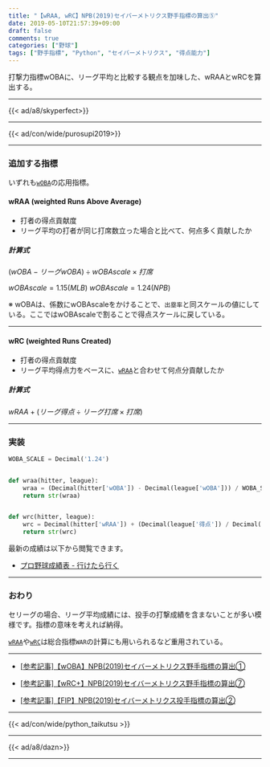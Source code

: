 ```yaml
---
title: "【wRAA, wRC】NPB(2019)セイバーメトリクス野手指標の算出⑤"
date: 2019-05-10T21:57:39+09:00
draft: false
comments: true
categories: ["野球"]
tags: ["野手指標", "Python", "セイバーメトリクス", "得点能力"]
---
```


打撃力指標wOBAに、リーグ平均と比較する観点を加味した、wRAAとwRCを算出する。

<!--more-->

---

{{< ad/a8/skyperfect>}}

---

{{< ad/con/wide/purosupi2019>}}

---

### 追加する指標

いずれも[`wOBA`](https://www.ted027.com/post/sabr-hit-woba#woba-weighted-on-base-average)の応用指標。

#### wRAA (weighted Runs Above Average)

- 打者の得点貢献度
- リーグ平均の打者が同じ打席数立った場合と比べて、何点多く貢献したか

##### 計算式

$(wOBA - リーグwOBA) \div wOBAscale \times 打席$

$wOBAscale = 1.15(MLB)$
$wOBAscale = 1.24(NPB)$

※ wOBAは、係数にwOBAscaleをかけることで、`出塁率`と同スケールの値にしている。ここではwOBAscaleで割ることで得点スケールに戻している。

---

#### wRC (weighted Runs Created)

  - 打者の得点貢献度
  - リーグ平均得点力をベースに、[`wRAA`](#wraa-weighted-runs-above-average)と合わせて何点分貢献したか

##### 計算式

$wRAA + (リーグ得点 \div リーグ打席 \times 打席)$

---

### 実装

```py:sabr.py
WOBA_SCALE = Decimal('1.24')


def wraa(hitter, league):
    wraa = (Decimal(hitter['wOBA']) - Decimal(league['wOBA'])) / WOBA_SCALE * Decimal(hitter['打席'])
    return str(wraa)


def wrc(hitter, league):
    wrc = Decimal(hitter['wRAA']) + (Decimal(league['得点']) / Decimal(league['打席'])) * Decimal(hitter['打席'])
    return str(wrc)
```

最新の成績は以下から閲覧できます。

- [プロ野球成績表 - 行けたら行く](https://www.ted027.com/records/)

---

### おわり

セリーグの場合、リーグ平均成績には、投手の打撃成績を含まないことが多い模様です。指標の意味を考えれば納得。

[`wRAA`](#wraa-weighted-runs-above-average)や[`wRC`](#wrc-weighted-runs-created)は総合指標`WAR`の計算にも用いられるなど重用されている。

---

- [[参考記事]【wOBA】NPB(2019)セイバーメトリクス野手指標の算出①](https://www.ted027.com/post/sabr-hit-woba)

- [[参考記事]【wRC+】NPB(2019)セイバーメトリクス野手指標の算出⑦](https://www.ted027.com/post/sabr-hit-wrc-plus)

- [[参考記事]【FIP】NPB(2019)セイバーメトリクス投手指標の算出②](https://www.ted027.com/post/sabr-pitch-fip)

---

{{< ad/con/wide/python_taikutsu >}}

---

{{< ad/a8/dazn>}}

---
